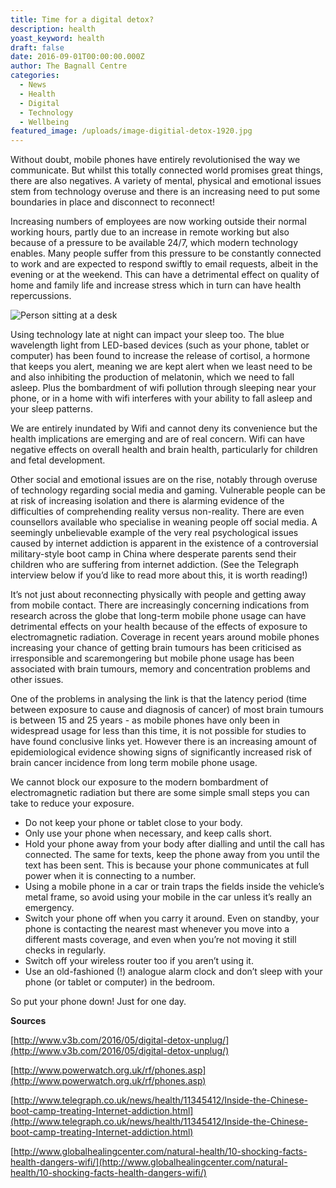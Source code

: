 ```yaml
---
title: Time for a digital detox?
description: health
yoast_keyword: health
draft: false
date: 2016-09-01T00:00:00.000Z
author: The Bagnall Centre
categories:
  - News
  - Health
  - Digital
  - Technology
  - Wellbeing
featured_image: /uploads/image-digitial-detox-1920.jpg
---
```


Without doubt, mobile phones have entirely revolutionised the way we communicate. But whilst this totally connected world promises great things, there are also negatives. A variety of mental, physical and emotional issues stem from technology overuse and there is an increasing need to put some boundaries in place and disconnect to reconnect!

Increasing numbers of employees are now working outside their normal working hours, partly due to an increase in remote working but also because of a pressure to be available 24/7, which modern technology enables. Many people suffer from this pressure to be constantly connected to work and are expected to respond swiftly to email requests, albeit in the evening or at the weekend. This can have a detrimental effect on quality of home and family life and increase stress which in turn can have health repercussions.

![Person sitting at a desk](/uploads/time-for-a-detox.jpg)

Using technology late at night can impact your sleep too. The blue wavelength light from LED-based devices (such as your phone, tablet or computer) has been found to increase the release of cortisol, a hormone that keeps you alert, meaning we are kept alert when we least need to be and also inhibiting the production of melatonin, which we need to fall asleep. Plus the bombardment of wifi pollution through sleeping near your phone, or in a home with wifi interferes with your ability to fall asleep and your sleep patterns. 

We are entirely inundated by Wifi and cannot deny its convenience but the health implications are emerging and are of real concern. Wifi can have negative effects on overall health and brain health, particularly for children and fetal development.

Other social and emotional issues are on the rise, notably through overuse of technology regarding social media and gaming. Vulnerable people can be at risk of increasing isolation and there is alarming evidence of the difficulties of comprehending reality versus non-reality. There are even counsellors available who specialise in weaning people off social media. A seemingly unbelievable example of the very real psychological issues caused by internet addiction is apparent in the existence of a controversial military-style boot camp in China where desperate parents send their children who are suffering from internet addiction. (See the Telegraph interview below if you’d like to read more about this, it is worth reading!)

It’s not just about reconnecting physically with people and getting away from mobile contact. There are increasingly concerning indications from research across the globe that long-term mobile phone usage can have detrimental effects on your health because of the effects of exposure to electromagnetic radiation. Coverage in recent years around mobile phones increasing your chance of getting brain tumours has been criticised as irresponsible and scaremongering but mobile phone usage has been associated with brain tumours, memory and concentration problems and other issues.

One of the problems in analysing the link is that the latency period (time between exposure to cause and diagnosis of cancer) of most brain tumours is between 15 and 25 years - as mobile phones have only been in widespread usage for less than this time, it is not possible for studies to have found conclusive links yet. However there is an increasing amount of epidemiological evidence showing signs of significantly increased risk of brain cancer incidence from long term mobile phone usage. 

We cannot block our exposure to the modern bombardment of electromagnetic radiation but there are some simple small steps you can take to reduce your exposure.

* Do not keep your phone or tablet close to your body.
* Only use your phone when necessary, and keep calls short.
* Hold your phone away from your body after dialling and until the call has connected. The same for texts, keep the phone away from you until the text has been sent. This is because your phone communicates at full power when it is connecting to a number.
* Using a mobile phone in a car or train traps the fields inside the vehicle’s metal frame, so avoid using your mobile in the car unless it’s really an emergency.
* Switch your phone off when you carry it around. Even on standby, your phone is contacting the nearest mast whenever you move into a different masts coverage, and even when you’re not moving it still checks in regularly.
* Switch off your wireless router too if you aren’t using it.
* Use an old-fashioned (!) analogue alarm clock and don’t sleep with your phone (or tablet or computer) in the bedroom.

So put your phone down! Just for one day.

**Sources**

[http://www.v3b.com/2016/05/digital-detox-unplug/](http://www.v3b.com/2016/05/digital-detox-unplug/)

[http://www.powerwatch.org.uk/rf/phones.asp](http://www.powerwatch.org.uk/rf/phones.asp)

[http://www.telegraph.co.uk/news/health/11345412/Inside-the-Chinese-boot-camp-treating-Internet-addiction.html](http://www.telegraph.co.uk/news/health/11345412/Inside-the-Chinese-boot-camp-treating-Internet-addiction.html)

[http://www.globalhealingcenter.com/natural-health/10-shocking-facts-health-dangers-wifi/](http://www.globalhealingcenter.com/natural-health/10-shocking-facts-health-dangers-wifi/)
